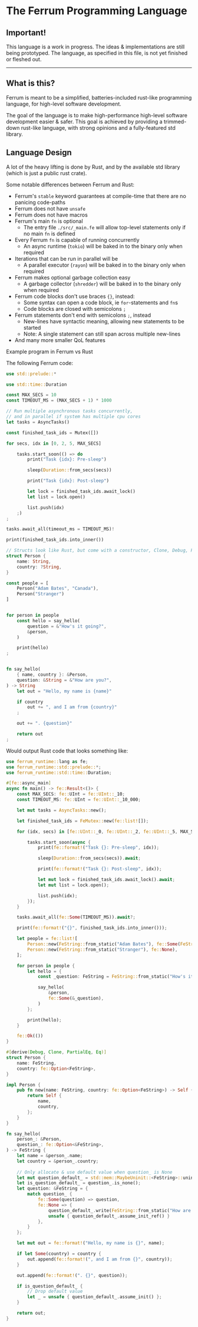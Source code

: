# The Ferrum Programming Language

## Important!
This language is a work in progress. The ideas & implementations are still being prototyped. The language, as specified in this file, is not yet finished or fleshed out.

---

## What is this?

Ferrum is meant to be a simplified, batteries-included rust-like programming language, for high-level software development.

The goal of the language is to make high-performance high-level software development easier & safer. This goal is achieved by providing a trimmed-down rust-like language, with strong opinions and a fully-featured std library.

## Language Design

A lot of the heavy lifting is done by Rust, and by the available std library (which is just a public rust crate).

Some notable differences between Ferrum and Rust:

- Ferrum's `stable` keyword guarantees at compile-time that there are no panicing code-paths
- Ferrum does not have `unsafe`
- Ferrum does not have macros
- Ferrum's main `fn` is optional
  - The entry file `./src/_main.fe` will allow top-level statements only if no main `fn` is defined
- Every Ferrum `fn` is capable of running concurrently
  - An async runtime (`tokio`) will be baked in to the binary only when required
- Iterations that can be run in parallel will be
  - A parallel executor (`rayon`) will be baked in to the binary only when required
- Ferrum makes optional garbage collection easy
  - A garbage collector (`shredder`) will be baked in to the binary only when required
- Ferrum code blocks don't use braces `{}`, instead:
  - Some syntax can open a code block, ie `for`-statements and `fn`s
  - Code blocks are closed with semicolons `;`
- Ferrum statements don't end with semicolons `;`, instead
  - New-lines have syntactic meaning, allowing new statements to be started
  - Note: A single statement can still span across multiple new-lines
- And many more smaller QoL features

Example program in Ferrum vs Rust

The following Ferrum code:
```rust
use std::prelude::*

use std::time::Duration

const MAX_SECS = 10
const TIMEOUT_MS = (MAX_SECS + 1) * 1000

// Run multiple asynchronous tasks concurrently,
// and in parallel if system has multiple cpu cores
let tasks = AsyncTasks()

const finished_task_ids = Mutex([])

for secs, idx in [0, 2, 5, MAX_SECS]

    tasks.start_soon(() => do
        print("Task {idx}: Pre-sleep")

        sleep(Duration::from_secs(secs))

        print("Task {idx}: Post-sleep")

        let lock = finished_task_ids.await_lock()
        let list = lock.open()

        list.push(idx)
    ;)
;

tasks.await_all(timeout_ms = TIMEOUT_MS)!

print(finished_task_ids.into_inner())

// Structs look like Rust, but come with a constructor, Clone, Debug, PartialEq, Eq, etc...
struct Person {
    name: String,
    country: ?String,
}

const people = [
    Person("Adam Bates", "Canada"),
    Person("Stranger")
]


for person in people
    const hello = say_hello(
        question = &"How's it going?",
        &person,
    )

    print(hello)
;


fn say_hello(
    { name, country }: &Person,
    question: &String = &"How are you?",
) -> String
    let out = "Hello, my name is {name}"

    if country
        out += ", and I am from {country}"
    ;

    out += ". {question}"

    return out
;
```

Would output Rust code that looks something like:
```rust
use ferrum_runtime::lang as fe;
use ferrum_runtime::std::prelude::*;
use ferrum_runtime::std::time::Duration;

#[fe::async_main]
async fn main() -> fe::Result<()> {
    const MAX_SECS: fe::UInt = fe::UInt::_10;
    const TIMEOUT_MS: fe::UInt = fe::UInt::_10_000;

    let mut tasks = AsyncTasks::new();

    let finished_task_ids = FeMutex::new(fe::list![]);

    for (idx, secs) in [fe::UInt::_0, fe::UInt::_2, fe::UInt::_5, MAX_SECS] {

        tasks.start_soon(async {
            print(fe::format!("Task {}: Pre-sleep", idx));

            sleep(Duration::from_secs(secs)).await;

            print(fe::format!("Task {}: Post-sleep", idx));

            let mut lock = finished_task_ids.await_lock().await;
            let mut list = lock.open();

            list.push(idx);
        });
    }

    tasks.await_all(fe::Some(TIMEOUT_MS)).await?;

    print(fe::format!("{}", finished_task_ids.into_inner()));

    let people = fe::list![
        Person::new(FeString::from_static("Adam Bates"), fe::Some(FeString::from_static("Canada"))),
        Person::new(FeString::from_static("Stranger"), fe::None),
    ];

    for person in people {
        let hello = {
            const _question: FeString = FeString::from_static("How's it going?");

            say_hello(
                &person,
                fe::Some(&_question),
            )
        };

        print(hello);
    }

    fe::Ok(())
}

#[derive(Debug, Clone, PartialEq, Eq)]
struct Person {
    name: FeString,
    country: fe::Option<FeString>,
}

impl Person {
    pub fn new(name: FeString, country: fe::Option<FeString>) -> Self {
        return Self {
            name,
            country,
        };
    }
}

fn say_hello(
    person_: &Person,
    question_: fe::Option<&FeString>,
) -> FeString {
    let name = &person_.name;
    let country = &person_.country;
    
    // Only allocate & use default value when question_ is None
    let mut question_default_ = std::mem::MaybeUninit::<FeString>::uninit();
    let is_question_default_ = question_.is_none();
    let question: &FeString = {
        match question_ {
            fe::Some(question) => question,
            fe::None => {
                question_default_.write(FeString::from_static("How are you?"));
                unsafe { question_default_.assume_init_ref() }
            },
        }
    };

    let mut out = fe::format!("Hello, my name is {}", name);

    if let Some(country) = country {
        out.append(fe::format!(", and I am from {}", country));
    }

    out.append(fe::format!(". {}", question));

    if is_question_default_ {
        // Drop default value
        let _ = unsafe { question_default_.assume_init() };
    }

    return out;
}
```
